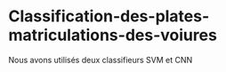# Classification-des-plates-matriculations-des-voiures
Nous avons utilisés deux classifieurs SVM et CNN 
